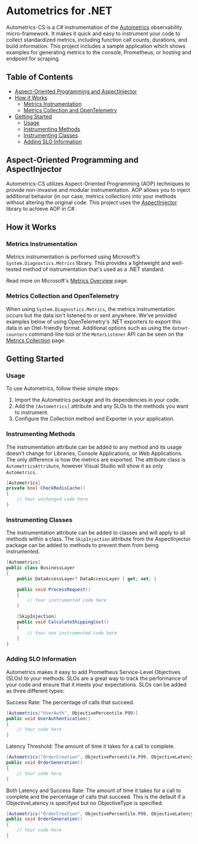 ﻿# Autometrics for .NET

Autometrics-CS is a C# instrumentation of the [Autometrics](https://github.com/autometrics-dev) observability micro-framework. It makes it quick and easy to instrument your code to collect standardized metrics, including function call counts, durations, and build information. This project includes a sample application which shows examples for generating metrics to the console, Prometheus, or hosting and endpoint for scraping.

## Table of Contents
- [Aspect-Oriented Programming and AspectInjector](#aspect-oriented-programming-and-aspectinjector)
- [How it Works](#how-it-works)
  - [Metrics Instrumentation](#metrics-instrumentation)
  - [Metrics Collection and OpenTelemetry](#metrics-collection-and-opentelemetry)
- [Getting Started](#getting-started)
  - [Usage](#usage)
  - [Instrumenting Methods](#instrumenting-methods)
  - [Instrumenting Classes](#instrumenting-classes)
  - [Adding SLO Information](#adding-slo-information)

## Aspect-Oriented Programming and AspectInjector

Autometrics-CS utilizes Aspect-Oriented Programming (AOP) techniques to provide non-invasive and modular instrumentation. AOP allows you to inject additional behavior (in our case, metrics collection) into your methods without altering the original code. This project uses the [AspectInjector](https://github.com/pamidur/aspect-injector) library to achieve AOP in C#.

## How it Works

### Metrics Instrumentation

Metrics instrumentation is performed using Microsoft's `System.Diagnostics.Metrics` library. This provides a lightweight and well-tested method of instrumentation that's used as a .NET standard.

Read more on Microsoft's [Metrics Overview](https://learn.microsoft.com/en-us/dotnet/core/diagnostics/metrics) page.

### Metrics Collection and OpenTelemetry

When using `System.Diagnostics.Metrics`, the metrics instrumentation occurs but the data isn't listened to or sent anywhere. We've provided examples below of using OpenTelemetry's .NET exporters to export this data in an Otel-friendly format. Additional options such as using the `dotnet-counters` command-line tool or the `MeterListener` API can be seen on the [Metrics Collection](https://learn.microsoft.com/en-us/dotnet/core/diagnostics/metrics-collection) page.

## Getting Started

### Usage
To use Autometrics, follow these simple steps:
1. Import the Autometrics package and its dependencies in your code.
2. Add the `[Autometrics]` attribute and any SLOs to the methods you want to instrument.
3. Configure the Collection method and Exporter in your application.

### Instrumenting Methods
The instrumentation attribute can be added to any method and its usage doesn't change for Libraries, Console Applications, or Web Applications.  The only difference is how the metrics are exported.  The attribute class is `AutometricsAttribute`, however Visual Studio will show it as only `Autometrics`.

```csharp
[Autometrics]
private bool CheckRedisCache()
{
    // Your unchanged code here
}
```

### Instrumenting Classes
The instrumentation attribute can be added to classes and will apply to all methods within a class.  The `SkipInjection` attribute from the AspectInjector package can be added to methods to prevent them from being instrumented.
```csharp
[Autometrics]
public class BusinessLayer
{ 
    public DataAccessLayer? DataAccessLayer { get; set; }

    public void ProcessRequest()
    {
        // Your instrumented code here
    }

    [SkipInjection]
    public void CalculateShippingCost()
    {
        // Your non instrumented code here
    }
}
```

### Adding SLO Information
Autometrics makes it easy to add Prometheus Service-Level Objectives (SLOs) to your methods. SLOs are a great way to track the performance of your code and ensure that it meets your expectations. SLOs can be added as three different types:

Success Rate: The percentage of calls that succeed.
```csharp
[Autometrics("UserAuth", ObjectivePercentile.P99)]
public void UserAuthentication()
{
    // Your code here
}
```

Latency Threshold: The amount of time it takes for a call to complete.
```csharp
[Autometrics("OrderCreation", ObjectivePercentile.P99, ObjectiveLatency.Ms500, ObjectiveType.LatencyThreshold)]
public void OrderGeneration()
{
    // Your code here
}
```

Both Latency and Success Rate: The amount of time it takes for a call to complete and the percentage of calls that succeed.  This is the default if a ObjectiveLatency is specifyed but no ObjectiveType is specified.
```csharp
[Autometrics("OrderCreation", ObjectivePercentile.P99, ObjectiveLatency.Ms500, ObjectiveType.SuccessAndLatency)]
public void OrderGeneration()
{
    // Your code here
}
```